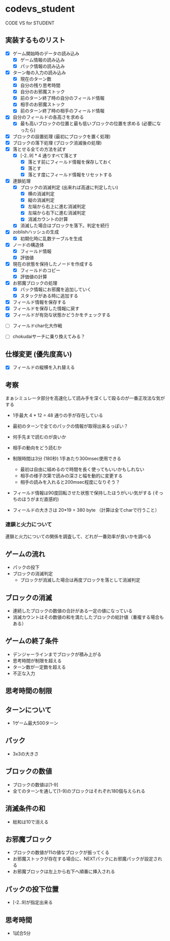 # codevs_student
CODE VS for STUDENT

## 実装するものリスト

* [x] ゲーム開始時のデータの読み込み
  * [x] ゲーム情報の読み込み
  * [x] パック情報の読み込み
* [x] ターン毎の入力の読み込み
  * [x] 現在のターン数
  * [x] 自分の残り思考時間
  * [x] 自分のお邪魔ストック
  * [x] 前のターン終了時の自分のフィールド情報
  * [x] 相手のお邪魔ストック
  * [x] 前のターン終了時の相手のフィールド情報
* [x] 自分のフィールドの各高さを求める
  * [x] 最も高いブロックの位置と最も低いブロックの位置を求める (必要になったら)
* [x] ブロックの設置処理 (最初にブロックを置く処理)
* [x] ブロックの落下処理 (ブロック消滅後の処理)
* [x] 落とせる全ての方法を試す
  * [x] [-2..9] * 4 通りすべて落とす
    * [x] 落とす前にフィールド情報を保存しておく
    * [x] 落とす
    * [x] 落とす度にフィールド情報をリセットする
* [x] 連鎖処理
  * [x] ブロックの消滅判定 (出来れば高速に判定したい)
    * [x] 横の消滅判定
    * [x] 縦の消滅判定
    * [x] 左端から右上に進む消滅判定
    * [x] 左端から右下に進む消滅判定
    * [x] 消滅カウントの計算
  * [x] 消滅した場合はブロックを落下。判定を続行
* [x] zoblishハッシュの生成
  * [x] 初期化時に乱数テーブルを生成
* [x] ノードの構造体
  * [x] フィールド情報
  * [x] 評価値
* [x] 現在の状態を保持したノードを作成する
  * [x] フィールドのコピー
  * [x] 評価値の計算
* [x] お邪魔ブロックの処理
  * [x] パック情報にお邪魔を追加していく
  * [x] スタックがある時に追加する
* [x] フィールド情報を保存する
* [x] フィールドを保存した情報に戻す
* [x] フィールドが有効な状態かどうかをチェックする
- [ ] フィールドchar化大作戦
- [ ] chokudaiサーチに乗り換えてみる？


## 仕様変更 (優先度高い)

* [x] フィールドの縦横を入れ替える


## 考察

まぁシミュレータ部分を高速化して読み手を深くして殴るのが一番正攻法な気がする

* 1手最大 4 * 12 = 48 通りの手が存在している
* 最初のターンで全てのパックの情報が取得出来るっぽい？
* 何手先まで読むのが良いか
* 相手の動向をどう読むか
* 制限時間は3分 (180秒) 1手あたり300msec使用できる
  * 最初は自由に組めるので時間を長く使ってもいいかもしれない
  * 相手の様子次第で読みの深さと幅を動的に変更する
  * 相手の読みを入れると200msec程度になりそう？

* フィールド情報は90度回転させた状態で保持したほうがいい気がする (そっちのほうがまだ直感的)
* フィールドの大きさは 20*19 = 380 byte （計算は全てcharで行うこと）

### 連鎖と火力について

連鎖と火力についての関係を調査して、どれが一番効率が良いかを調べる

## ゲームの流れ

* パックの投下
* ブロックの消滅判定
  * ブロックが消滅した場合は再度ブロックを落として消滅判定

## ブロックの消滅

* 連続したブロックの数値の合計がある一定の値になっている
* 消滅カウントはその数値の和を満たしたブロックの総計値（重複する場合もある）

## ゲームの終了条件

* デンジャーラインまでブロックが積み上がる
* 思考時間が制限を超える
* ターン数が一定数を超える
* 不正な入力

## 思考時間の制限

## ターンについて

* 1ゲーム最大500ターン

## パック

* 3x3の大きさ

## ブロックの数値

* ブロックの数値は[1-9]
* 全てのターンを通して[1-9]のブロックはそれぞれ180個与えられる

## 消滅条件の和

* 総和は10で消える

## お邪魔ブロック

* ブロックの数値が11の値なブロックが振ってくる
* お邪魔ストックが存在する場合に、NEXTパックにお邪魔パックが設定される
* お邪魔ブロックは左上から右下へ順番に挿入される

## パックの投下位置

* [-2..9]が指定出来る

## 思考時間

* 1試合5分
